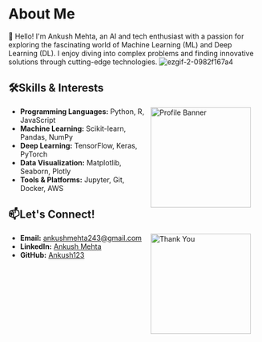 # About Me
<span>👋 Hello! I'm Ankush Mehta, an AI and tech enthusiast with a passion for exploring the fascinating world of Machine Learning (ML) and Deep Learning (DL). I enjoy diving into complex problems and finding innovative solutions through cutting-edge technologies. ![ezgif-2-0982f167a4](https://github.com/user-attachments/assets/15f0811f-86b3-43d7-afcc-55cc5c8ad781) </span>


## 🛠️Skills & Interests
<div>
<img src="https://media.licdn.com/dms/image/D4D12AQE1ioPOFoNVCw/article-cover_image-shrink_720_1280/0/1679083748046?e=1725494400&v=beta&t=8B4kGewrBBhK3qcu_a4e5x6U8Ta5VC_dIKFc02VGeMI" alt="Profile Banner" align="right" width="200" style="padding-right: 20px;" />
</div>

- <b>Programming Languages:</b> Python, R, JavaScript
- <b>Machine Learning:</b> Scikit-learn, Pandas, NumPy
- <b>Deep Learning:</b> TensorFlow, Keras, PyTorch                                        
- <b>Data Visualization:</b> Matplotlib, Seaborn, Plotly
- <b>Tools & Platforms:</b> Jupyter, Git, Docker, AWS 



## 📫Let's Connect!
<div>
  <img src="https://cdn.dribbble.com/users/3497212/screenshots/11476810/media/c18175dc05724f0c933fa8f49b2ff875.gif" alt="Thank You" align="right" width="200" style="padding-right: 20px;"/>
</div>
  <ul>
    <li><b>Email:</b> <a href="mailto:ankushmehta243@gmail.com">ankushmehta243@gmail.com</a></li>
    <li><b>LinkedIn:</b> <a href="https://www.linkedin.com/in/i-ankush-mehta/">Ankush Mehta</a></li>
    <li><b>GitHub:</b> <a href="https://github.com/ankushmehta123">Ankush123</a></li>
  </ul>
